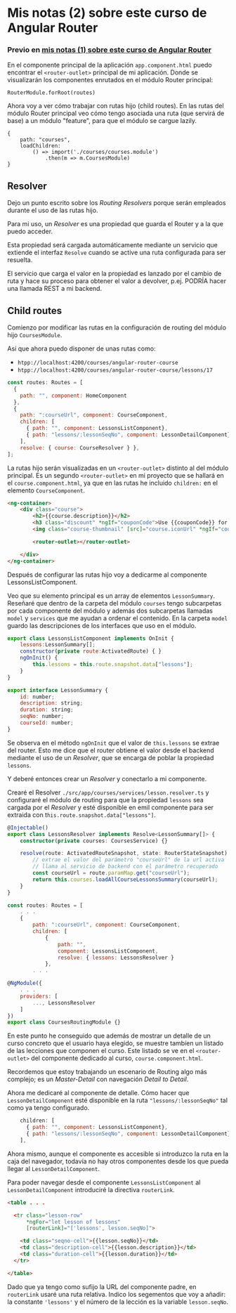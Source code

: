 # Mis notas (2) sobre este curso de Angular Router

### Previo en [mis notas (1) sobre este curso de Angular Router](./README_mis_notas_1.md)

En el componente principal de la aplicación `app.component.html` puedo encontrar el `<router-outlet>` principal de mi aplicación. Donde se visualizarán los componentes enrutados en el módulo Router principal: 
```
RouterModule.forRoot(routes)
```

Ahora voy a ver cómo trabajar con rutas hijo (child routes). En las rutas del módulo Router principal veo cómo tengo asociada una ruta (que servirá de base) a un módulo "feature", para que el módulo se cargue lazily.
```
{
    path: "courses", 
    loadChildren: 
        () => import('./courses/courses.module')
            .then(m => m.CoursesModule)
}
```
## Resolver 
Dejo un punto escrito sobre los *Routing Resolvers* porque serán empleados durante el uso de las rutas hijo. 

Para mi uso, un *Resolver* es una propiedad que guarda el Router y a la que puedo acceder. 

Esta propiedad será cargada automáticamente mediante un servicio que extiende el interfaz `Resolve` cuando se active una ruta configurada para ser resuelta.

El servicio que carga el valor en la propiedad es lanzado por el cambio de ruta y hace su proceso para obtener el valor a devolver, p.ej. PODRÍA hacer una llamada REST a mi backend.

## Child routes

Comienzo por modificar las rutas en la configuración de routing del módulo hijo `CoursesModule`.

Así que ahora puedo disponer de unas rutas como: 
* `htpp://localhost:4200/courses/angular-router-course`
* `htpp://localhost:4200/courses/angular-router-course/lessons/17`
```javascript
const routes: Routes = [
  { 
    path: "", component: HomeComponent 
  }, 
  { 
    path: ":courseUrl", component: CourseComponent, 
    children: [
      { path: "", component: LessonsListComponent},
      { path: "lessons/:lessonSeqNo", component: LessonDetailComponent}
    ],
    resolve: { course: CourseResolver } }, 
];
```

La rutas hijo serán visualizadas en un `<router-outlet>` distinto al del módulo principal. 
Es un segundo `<router-outlet>` en mi proyecto que se hallará en el `course.component.html`, 
ya que en las rutas he incluido `children:` en el elemento `CourseComponent`.

```html
<ng-container>
    <div class="course">
        <h2>{{course.description}}</h2>
        <h3 class="discount" *ngIf="couponCode">Use {{couponCode}} for a huge discount!</h3>
        <img class="course-thumbnail" [src]="course.iconUrl" *ngIf="course">

        <router-outlet></router-outlet>

    </div>
</ng-container>
```

Después de configurar las rutas hijo voy a dedicarme al componente LessonsListComponent. 

Veo que su elemento principal es un array de elementos `LessonSummary`.
Reseñaré que dentro de la carpeta del módulo `courses` tengo subcarpetas por cada componente del módulo y además dos subcarpetas llamadas `model` y `services` que me ayudan a ordenar el contenido.
En la carpeta `model` guardo las descripciones de los interfaces que uso en el módulo.

```javascript
export class LessonsListComponent implements OnInit {
    lessons:LessonSummary[];
    constructor(private route:ActivatedRoute) { }
    ngOnInit() { 
        this.lessons = this.route.snapshot.data["lessons"];     
    }
}

export interface LessonSummary {
    id: number;
    description: string;
    duration: string;
    seqNo: number;
    courseId: number;
}
```

Se observa en el método `ngOnInit` que el valor de `this.lessons` se extrae del router. 
Esto me dice que el router obtiene el valor desde el backend mediante el uso de un *Resolver*, que se encarga de poblar la propiedad `lessons`.

Y deberé entonces crear un *Resolver* y conectarlo a mi componente.

Crearé el Resolver `./src/app/courses/services/lesson.resolver.ts` y configuraré el módulo de routing para que la propiedad `lessons` sea cargada por el *Resolver* y esté disponible en emil componente para ser extraida con t`his.route.snapshot.data["lessons"]`.

```typescript
@Injectable()
export class LessonsResolver implements Resolve<LessonSummary[]> {
    constructor(private courses: CoursesService) {}

    resolve(route: ActivatedRouteSnapshot, state: RouterStateSnapshot): Observable<LessonSummary[]> {
        // extrae el valor del parámetro "courseUrl" de la url activa
        // llama al servicio de backend con el parámetro recuperado
        const courseUrl = route.paramMap.get("courseUrl"); 
        return this.courses.loadAllCourseLessonsSummary(courseUrl);
    }
}
```

```javascript
const routes: Routes = [
    . . .  
    { 
        path: ":courseUrl", component: CourseComponent, 
        children: [
            { 
                path: "", 
                component: LessonsListComponent, 
                resolve: { lessons: LessonsResolver } 
            },
        . . .

@NgModule({
    . . .
    providers: [
        ..., LessonsResolver
    ]
})
export class CoursesRoutingModule {}
```

En este punto he conseguido que además de mostrar un detalle de un curso concreto que el usuario haya elegido, se muestre tambíen un listado de las lecciones que componen el curso. 
Este listado se ve en el `<router-outlet>` del componente dedicado al curso, `course.component.html`.

Recordemos que estoy trabajando un escenario de Routing algo más complejo; 
es un *Master-Detail* con navegación *Detail to Detail*. 

Ahora me dedicaré al componente de detalle. 
Cómo hacer que `LessonDetailComponent` esté disponible en la ruta `"lessons/:lessonSeqNo"` tal como ya tengo configurado.

```javascript
    children: [
      { path: "", component: LessonsListComponent},
      { path: "lessons/:lessonSeqNo", component: LessonDetailComponent}
    ],
```    

Ahora mismo, aunque el componente es accesible si introduzco la ruta en la caja del navegador, todavía no hay otros componentes desde los que pueda llegar al `LessonDetailComponent`.

Para poder navegar desde el componente `LessonsListComponent` al `LessonDetailComponent` introduciré la directiva `routerLink`.

```html
<table . . . 

  <tr class="lesson-row" 
      *ngFor="let lesson of lessons"
      [routerLink]="['lessons', lesson.seqNo]">

    <td class="seqno-cell">{{lesson.seqNo}}</td>
    <td class="description-cell">{{lesson.description}}</td>
    <td class="duration-cell">{{lesson.duration}}</td>
  </tr>

</table>
```

Dado que ya tengo como sufijo la URL del componente padre, en `routerLink` usaré una ruta relativa. 
Indico los segementos que voy a añadir: la constante `'lessons'` y el número de la lección es la variable `lesson.seqNo`.


